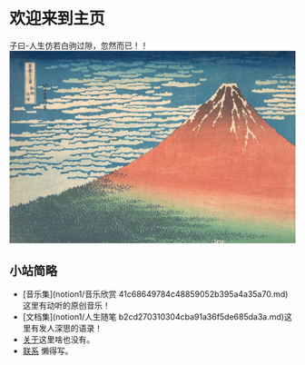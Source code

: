 # 欢迎来到主页

子曰-人生仿若白驹过隙，忽然而已！！
![084.png](images/ding.jpg)
 

## 小站简略
  - [音乐集](notion1/音乐欣赏 41c68649784c48859052b395a4a35a70.md)这里有动听的原创音乐！
  - [文档集](notion1/人生随笔 b2cd270310304cba91a36f5de685da3a.md)这里有发人深思的语录！
  - [关于](about/overview.md)这里啥也没有。
  - [联系](contact.md) 懒得写。

